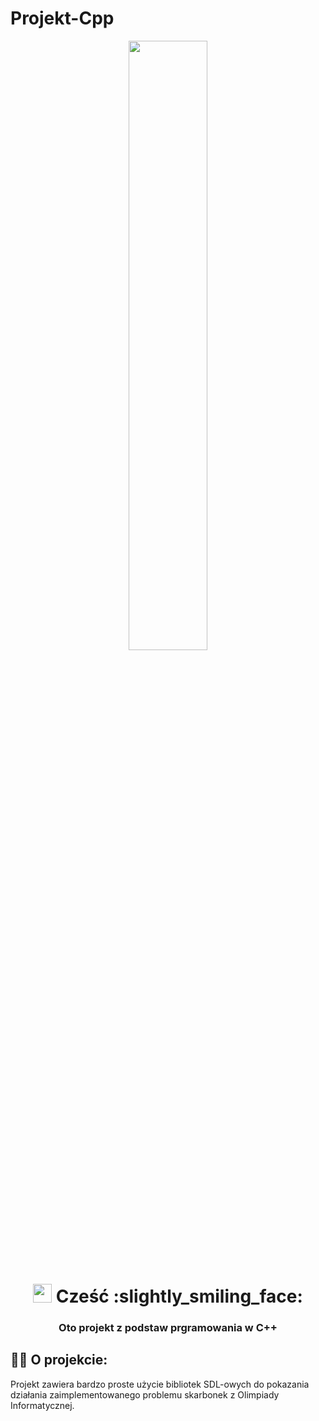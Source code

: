 # Projekt-Cpp

<p align="center">
  <a href="#"><img width="50%" height="auto" src="https://cdn.dribbble.com/users/187497/screenshots/2178528/media/79d62b8e01bcf7200e00cd0921008fc0.gif" height="200px"/></a>
</p>

<h1 align="center"><img src="https://raw.githubusercontent.com/MartinHeinz/MartinHeinz/master/wave.gif" width="30px"> Cześć :slightly_smiling_face: </h1>
<h3 align="center">Oto projekt z podstaw prgramowania w C++</h3>


## 🙋‍♂️ O projekcie:
Projekt zawiera bardzo proste użycie bibliotek SDL-owych
do pokazania działania zaimplementowanego problemu skarbonek z Olimpiady Informatycznej.
<br/>

